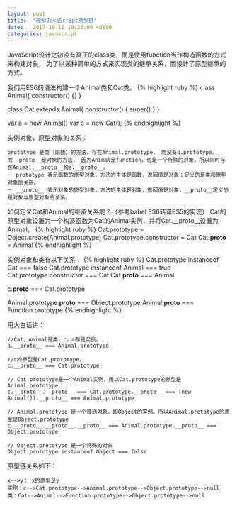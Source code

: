 ```yaml
---
layout: post
title:  "理解JavaScript原型链"
date:   2017-10-11 10:20:00 +0800
categories: javascript
---
```


JavaScript设计之初没有真正的class类，而是使用function当作构造函数的方式来构建对象，
为了以某种简单的方式来实现类的继承关系，而设计了原型继承的方式。

我们用ES6的语法构建一个Animal类和Cat类。
{% highlight ruby %}
class Animal{
    constructor() {}
}

class Cat extends Animal{
    constructor() {
        super()
    }
}

var a = new Animal()
var c = new Cat();
{% endhighlight %}


实例对象，原型对象的关系：
```
prototype 是类（函数）的方法，存在Animal.prototype， 而没有a.prototype。
而__proto__是对象的方法， 因为Animal是function，也是一个特殊的对象，所以同时存在Animal.__proto__和a.__proto__。
－ prototype 表示函数的原型对象，方法的主体是函数，返回值是对象；定义的是类和原型对象的关系。
－ __proto__ 表示对象的原型对象，方法的主体是对象，返回值是对象，__proto__定义的是对象与原型对象的关系。
```

如何定义Cat和Animal的继承关系呢？（参考babel ES6转译ES5的实现）
Cat的原型对象设置为一个构造函数为Cat的Animal实例，并将Cat.__proto__设置为Animal。
{% highlight ruby %}
Cat.prototype = Object.create(Animal.prototype) 
Cat.prototype.constructor = Cat
Cat.__proto__ = Animal
{% endhighlight %}

实例对象和类有以下关系：
{% highlight ruby %}
Cat.prototype instanceof Cat === false
Cat.prototype instanceof Animal === true
Cat.prototype.constructor === Cat
Cat.__proto__ === Animal

c.__proto__ === Cat.prototype

Animal.prototype.__proto__ === Object.prototype
Animal.__proto__ === Function.prototype
{% endhighlight %}


用大白话讲：
```
//Cat，Animal是类，c，a都是实例。
a.__proto__ === Animal.prototype

//c的原型是Cat.prototype，
c.__proto__ === Cat.prototype

// Cat.prototype是一个Animal实例，所以Cat.prototype的原型是Animal.prototype
c.__proto__.__proto__ === Cat.prototype.__proto__ === (new Animal()).__proto__ === Animal.prototype

// Animal.prototype 是一个普通对象，即Object的实例。所以Animal.prototype的原型是Object.prototype
c.__proto__.__proto__.__proto__ === Animal.prototype.__proto__ === Object.prototype

// Object.prototype 是一个特殊的对象
Object.prototype instanceof Object === false
```

原型链关系如下：
```
x-->y： x的原型是y
实例：c-->Cat.prototype-->Animal.prototype-->Object.prototype-->null
类：Cat-->Animal-->Function.prototype-->Object.prototype-->null
```













